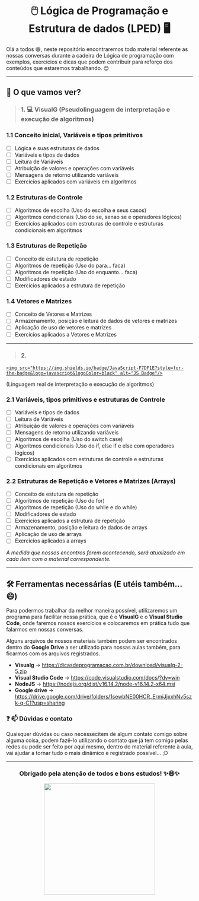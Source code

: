 <div align="center"><h1> 🖱️  Lógica de Programação e Estrutura de dados (LPED) 🖥️</> </div> 

Olá a todos 😄, neste repositório encontraremos todo material referente as nossas conversas durante a cadeira de Lógica de programação com exemplos, exercícios e dicas que podem contribuir para reforço dos conteúdos que estaremos trabalhando. 😊

---
## 🤔 O que vamos ver? 
> ### 1. 💻 VisualG  (Pseudolinguagem de interpretação e execução de algoritmos) 
### 1.1 Conceito inicial, Variáveis e tipos primitivos 
- [ ] Lógica e suas estruturas de dados
- [ ]  Variáveis e tipos de dados 
- [ ]  Leitura de Variáveis
- [ ]  Atribuição de valores e operações com variáveis
- [ ]  Mensagens de retorno utilizando variáveis
- [ ]  Exercícios aplicados com variáveis em algoritmos

### 1.2 Estruturas de Controle 
- [ ]  Algoritmos de escolha (Uso do escolha e seus casos)
- [ ]  Algoritmos condicionais (Uso do se, senao se e operadores lógicos)
- [ ]  Exercícios aplicados com estruturas de controle e estruturas condicionais em algoritmos

### 1.3 Estruturas de Repetição
- [ ] Conceito de estutura de repetição
- [ ]  Algoritmos de repetição (Uso do para... faca)
- [ ]  Algoritmos de repetição (Uso do enquanto... faca)
- [ ]  Modificadores de estado
- [ ]  Exercícios aplicados a estrutura de repetição

### 1.4 Vetores e Matrizes 
- [ ]  Conceito de Vetores e Matrizes
- [ ]  Armazenamento, posição e leitura de dados de vetores e matrizes
- [ ]  Aplicação de uso de vetores e matrizes
- [ ]  Exercícios aplicados a Vetores e Matrizes
---
> ### 2. <a href="https://developer.mozilla.org/pt-BR/docs/Web/JavaScript">
    <img src="https://img.shields.io/badge/JavaScript-F7DF1E?style=for-the-badge&logo=javascript&logoColor=black" alt="JS Badge"/>
  </a> (Linguagem real de interpretação e execução de algoritmos) 

### 2.1 Variáveis, tipos primitivos e estruturas de Controle
- [ ]  Variáveis e tipos de dados 
- [ ]  Leitura de Variáveis
- [ ]  Atribuição de valores e operações com variáveis
- [ ]  Mensagens de retorno utilizando variáveis
- [ ]  Algoritmos de escolha (Uso do switch case)
- [ ]  Algoritmos condicionais (Uso do if, else if e else com operadores lógicos)
- [ ]  Exercícios aplicados com estruturas de controle e estruturas condicionais em algoritmos

### 2.2 Estruturas de Repetição e Vetores e Matrizes (Arrays)
- [ ] Conceito de estutura de repetição
- [ ]  Algoritmos de repetição (Uso do for)
- [ ]  Algoritmos de repetição (Uso do while e do while)
- [ ]  Modificadores de estado
- [ ]  Exercícios aplicados a estrutura de repetição
- [ ]  Armazenamento, posição e leitura de dados de arrays
- [ ]  Aplicação de uso de arrays
- [ ]  Exercícios aplicados a arrays

*A medida que nossos encontros forem acontecendo, será atualizado em cada item com o material correspondente.*

---
## 🛠️ Ferramentas necessárias (E utéis também... 😄) 
Para podermos trabalhar da melhor maneira possível, utilizaremos um programa para facilitar nossa prática, que é o **VisualG**  e o **Visual Studio Code**, onde faremos nossos exercícios e colocaremos em prática tudo que falarmos em nossas conversas.

Alguns arquivos de nossos materiais também podem ser encontrados dentro do **Google Drive** a ser utilizado para nossas aulas também, para ficarmos com os arquivos registrados. 

- **Visualg** -> https://dicasdeprogramacao.com.br/download/visualg-2-5.zip
- **Visual Studio Code** -> https://code.visualstudio.com/docs/?dv=win
-  **NodeJS** -> https://nodejs.org/dist/v16.14.2/node-v16.14.2-x64.msi
- **Google drive** -> https://drive.google.com/drive/folders/1sewbNE00HCR_ErmiJjxxhNv5szk-q-C1?usp=sharing

### ❓ 📫 Dúvidas e contato

Quaisquer dúvidas ou caso necessecitem de algum contato comigo sobre alguma coisa, podem fazê-lo utilizando o contato que já tem comigo pelas redes ou pode ser feito por aqui mesmo, dentro do material referente à aula, vai ajudar a tornar tudo o mais dinâmico e registrado possível... ;D

---


<div align="center"><h3> Obrigado pela atenção de todos e bons estudos! ✨😄✨
</> </div> 

<div align="center">
  <img src="https://media.giphy.com/media/MdA16VIoXKKxNE8Stk/giphy.gif" width="300" height="300"/>
</div>

